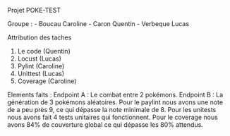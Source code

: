 Projet POKE-TEST


Groupe : 
        - Boucau Caroline
        - Caron Quentin
        - Verbeque Lucas

Attribution des taches
1) Le code (Quentin)
2) Locust (Lucas)
3) Pylint (Caroline)
4) Unittest (Lucas)
5) Coverage (Caroline)

Elements faits : 
    Endpoint A : Le combat entre 2 pokémons.
    Endpoint B : La génération de 3 pokémons aléatoires.
    Pour le paylint nous avons une note de a peu près 9, ce qui dépasse la note minimale de 8.
    Pour les unitests nous avons fait 4 tests unitaires qui fonctionnent.
    Pour le coverage nous avons 84% de couverture global ce qui dépasse les 80% attendus. 

